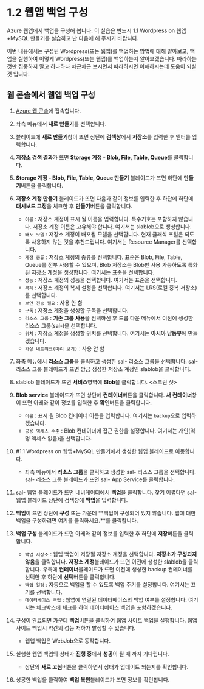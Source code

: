 # 1.2 웹앱 백업 구성
Azure 웹앱에서 백업을 구성해 봅니다. 이 실습은 반드시 1.1 Wordpress on 웹앱+MySQL 만들기를 실습하고 난 다음에 해 주시기 바랍니다.

이번 내용에서는 구성된 Wordpress(또는 웹앱)를 백업하는 방법에 대해 알아보고, 백업을 실행하여 어떻게 Wordpress(또는 웹앱)를 백업하는지 알아보겠습니다. 따라하는 것만 집중하지 말고 하나하나 차근차근 보시면서 따라하시면 이해하시는데 도움이 되실 것 입니다.

## 웹 콘솔에서 웹앱 백업 구성
1. [Azure 웹 콘솔](https://portal.azure.com)에 접속합니다.

2. 좌측 메뉴에서 **새로 만들기**를 선택합니다.

3. 블레이드에 **새로 만들기**창이 뜨면 상단에 **검색창**에서 **저장소**를 입력한 후 엔터를 입력합니다.

4. **저장소 검색 결과**가 뜨면 **Storage 계정 - Blob, File, Table, Queue**를 클릭합니다.

5. **Storage 계정 - Blob, File, Table, Queue 만들기** 블레이드가 뜨면 하단에 **만들기**버튼을 클릭합니다.

6. **저장소 계정 만들기** 블레이드가 뜨면 다음과 같이 정보를 입력한 후 하단에 하단에 **대시보드 고정**을 체크한 후 **만들기**버튼을 클릭합니다.
    - `이름` : 저장소 계정이 표시 될 이름을 입력합니다. 특수기호는 포함하지 않습니다. 저장소 계정 이름은 고유해야 합니다. 여기서는 sla<ID>blob으로 생성합니다.
    - `배포 모델` : 저장소 계정이 배포될 모델을 선택합니다. 현재 클래식 포털은 되도록 사용하지 않는 것을 추천드립니다. 여기서는 Resource Manager를 선택합니다.
    - `계정 종류` : 저장소 계정의 종류를 선택합니다. 표준은 Blob, File, Table, Queue를 전부 사용할 수 있으며, Blob 저장소는 Blob만 사용 가능하도록 특화된 저장소 계정을 생성합니다. 여기서는 표준을 선택합니다.
    - `성능` : 저장소 계정의 성능을 선택합니다. 여기서는 표준을 선택합니다.
    - `복제` : 저장소 계정의 복제 설정을 선택합니다. 여기서는 LRS(로컬 중복 저장소)를 선택합니다.
    - `보안 전송 필요` : 사용 안 함
    - `구독` : 저장소 계정을 생성할 구독을 선택합니다.
    - `리소스 그룹` : **기존 그룹 사용**을 선택하신 후 드롭 다운 메뉴에서 이전에 생성한 리소스 그룹(sal-<ID>)을 선택합니다.
    - `위치` : 저장소 계정을 생성할 위치를 선택합니다. 여기서는 **아시아 남동부**에 만들겠습니다.
    - `가상 네트워크(미리 보기)` : 사용 안 함

7. 좌측 메뉴에서 **리소스 그룹**을 클릭하고 생성한 sal-<ID> 리소스 그룹을 선택합니다. sal-<ID> 리소스 그룹 블레이드가 뜨면 방금 생성한 저장소 계정인 sla<ID>blob을 클릭합니다.

8. sla<ID>blob 블레이드가 뜨면 **서비스**영역에 **Blob**을 클릭합니다.
<스크린 샷>

9. **Blob service** 블레이드가 뜨면 상단에 **컨테이너**버튼을 클릭합니다. **새 컨테이너**창이 뜨면 아래와 같이 정보를 입력한 후 **확인**버튼을 클릭합니다.
    - `이름` : 표시 될 Blob 컨테이너 이름을 입력합니다. 여기서는 `backup`으로 입력하겠습니다.
    - `공용 액세스 수준` : Blob 컨테이너에 접근 권한을 설정합니다. 여기서는 개인(익명 액세스 없음)을 선택합니다.

10. #1.1 Wordpress on 웹앱+MySQL 만들기에서 생성한 웹앱 블레이드로 이동합니다.
    - 좌측 메뉴에서 **리소스 그룹**을 클릭하고 생성한 sal-<ID> 리소스 그룹을 선택합니다. sal-<ID> 리소스 그룹 블레이드가 뜨면 sal-<ID> App Service를 클릭합니다.

11. sal-<ID> 웹앱 블레이드가 뜨면 네비게이터에서 **백업**을 클릭합니다. 찾기 어렵다면 sal-<ID> 웹앱 블레이드 상단에 검색창에 **백업**을 입력합니다.

12. **백업**이 뜨면 상단에 **구성** 또는 가운데 **백업이 구성되어 있지 않습니다. 앱에 대한 백업을 구성하려면 여기를 클릭하세요.**를 클릭합니다.

13. **백업 구성** 블레이드가 뜨면 아래와 같이 정보를 입력한 후 하단에 **저장**버튼을 클릭합니다.
    - `백업 저장소` : 웹앱 백업이 저장될 저장소 계정을 선택합니다. **저장소가 구성되지 않음**을 클릭합니다. **저장소 계정**블레이드가 뜨면 이전에 생성한 sla<ID>blob을 클릭합니다. 우측에 **컨테이너**블레이드가 뜨면 이전에 생성한 backup 컨테이너를 선택한 후 하단에 **선택**버튼을 클릭합니다.
    - `백업 일정` : 자동으로 백업을 할 수 있도록 백업 주기를 설정합니다. 여기서는 끄기를 선택합니다.
    - `데이터베이스 백업` : 웹앱에 연결된 데이터베이스의 백업 여부를 설정합니다. 여기서는 체크박스에 체크를 하여 데이터베이스 백업을 포함하겠습니다.

14. 구성이 완료되면 가운데 **백업**버튼을 클릭하여 웹앱 사이트 백업을 실행합니다. 웹앱 사이트 백업시 약간의 성능 저하가 발생할 수 있습니다.
    - 웹앱 백업은 WebJob으로 동작합니다.

15. 실행한 웹앱 백업의 상태가 **진행 중**에서 **성공**이 될 때 까지 기다립니다.
    - 상단의 **새로 고침**버튼을 클릭하면서 상태가 업데이트 되는지를 확인합니다.

16. 성공한 백업을 클릭하여 **백업 복원**블레이드가 뜨면 정보를 확인합니다.